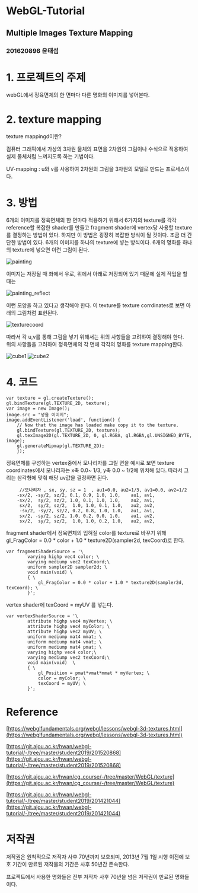 # WebGL-Tutorial
## Multiple Images Texture Mapping
### 201620896 윤태섭
# 1. 프로젝트의 주제
webGL에서 정육면체의 한 면마다 다른 명화의 이미지를 넣어본다.

# 2. texture mapping
texture mappingd이란?

컴퓨터 그래픽에서 가상의 3차원 물체의 표면을 2차원의 그림이나 수식으로 적용하여 실제 물체처럼 느껴지도록 하는 기법이다.

UV-mapping : u와 v를 사용하여 2차원의 그림을 3차원의 모델로 만드는 프로세스이다.


# 3. 방법
6개의 이미지를 정육면체의 한 면마다 적용하기 위해서 6가지의 texture를 각각 reference할 복잡한 shader를 만들고 fragment shader에 vertex당 사용할 texture를 결정하는 방법이 있다.
하지만 이 방법은 굉장히 복잡한 방식이 될 것이다. 조금 더 간단한 방법이 있다.
6개의 이미지를 하나의 texture에 넣는 방식이다. 6개의 명화를 하나의 texture에 넣으면 이런 그림이 된다.

![painting](/uploads/dea127c2d8d4ad11b966785ffe5f2e01/painting.png)

이미지는 저장될 때 좌에서 우로, 위에서 아래로 저장되어 있기 때문에 실제 작업을 할 때는 

![painting_reflect](/uploads/047d625d79d1aac385145ec8652917b3/painting_reflect.png)

이런 모양을 하고 있다고 생각해야 한다. 
이 texture를 texture corrdinates로 보면 아래의 그림처럼 표현된다.

![texturecoord](/uploads/f8c46bd21a9846a2fff46dec0b624dcb/texturecoord.PNG)

따라서 각 u,v를 통해 그림을 넣기 위해서는 위의 사항들을 고려햐여 결정해야 한다.  
위의 사항들을 고려하여 정육면체의 각 면에 각각의 명화를 texture mapping한다.

![cube1](/uploads/dab3f0276736be3f5a8ea3e4bd5e5543/cube1.PNG)  ![cube2](/uploads/72fab0216b7589bad520e3c9f9848196/cube2.PNG)


# 4. 코드


    var texture = gl.createTexture();
	gl.bindTexture(gl.TEXTURE_2D, texture);
    var image = new Image();
    image.src = "넣을 이미지";
    image.addEventListener('load', function() {
		// Now that the image has loaded make copy it to the texture.
		gl.bindTexture(gl.TEXTURE_2D, texture);
		gl.texImage2D(gl.TEXTURE_2D, 0, gl.RGBA, gl.RGBA,gl.UNSIGNED_BYTE, image);
		gl.generateMipmap(gl.TEXTURE_2D);
        });
        
정육면체를 구성하는 vertex중에서 모나리자를 그릴 면을 예시로 보면 texture coordinates에서 모나리자는 x축 0.0~ 1/3, y축 0.0 ~ 1/2에 위치해 있다. 따라서 그리는 삼각형에 맞춰
해당 uv값을 결정하면 된다. 

         //모나리자 , sx, sy, sz = 1  , au1=0.0, au2=1/3, av1=0.0, av2=1/2 
        -sx/2, -sy/2, sz/2, 0.1, 0.9, 1.0, 1.0,    au1, av1,
        -sx/2,  sy/2, sz/2, 1.0, 0.1, 1.0, 1.0,    au2, av1,
         sx/2,  sy/2, sz/2,  1.0, 1.0, 0.1, 1.0,   au2, av2, 
         -sx/2, -sy/2, sz/2, 0.2, 0.8, 1.0, 1.0,   au1, av1, 
         sx/2, -sy/2, sz/2, 1.0, 0.2, 0.0, 1.0,    au1, av2,
         sx/2,  sy/2, sz/2,  1.0, 1.0, 0.2, 1.0,   au2, av2, 
    
fragment shader에서 정육면체의 입혀질 color를 texture로 바꾸기 위해 gl_FragColor = 0.0 * color + 1.0 * texture2D(sampler2d, texCoord)로 한다. 

    var fragmentShaderSource = '\
            varying highp vec4 color; \
            varying mediump vec2 texCoord;\
            uniform sampler2D sampler2d; \
			void main(void) \
			{ \
                gl_FragColor = 0.0 * color + 1.0 * texture2D(sampler2d, texCoord); \
			}';
        
vertex shader에 texCoord = myUV 를 넣는다. 

    var vertexShaderSource = '\
			attribute highp vec4 myVertex; \
            attribute highp vec4 myColor; \
            attribute highp vec2 myUV; \
			uniform mediump mat4 mmat; \
			uniform mediump mat4 vmat; \
			uniform mediump mat4 pmat; \
            varying highp vec4 color;\
            varying mediump vec2 texCoord;\
			void main(void)  \
			{ \
                gl_Position = pmat*vmat*mmat * myVertex; \
                color = myColor; \
                texCoord = myUV; \
			}';
			
			
# Reference
[https://webglfundamentals.org/webgl/lessons/webgl-3d-textures.html](https://webglfundamentals.org/webgl/lessons/webgl-3d-textures.html)

[https://git.ajou.ac.kr/hwan/webgl-tutorial/-/tree/master/student2019/201520868](https://git.ajou.ac.kr/hwan/webgl-tutorial/-/tree/master/student2019/201520868)

[https://git.ajou.ac.kr/hwan/cg_course/-/tree/master/WebGL/texture](https://git.ajou.ac.kr/hwan/cg_course/-/tree/master/WebGL/texture)

[https://git.ajou.ac.kr/hwan/webgl-tutorial/-/tree/master/student2019/201421044](https://git.ajou.ac.kr/hwan/webgl-tutorial/-/tree/master/student2019/201421044)
# 저작권
저작권은 원칙적으로 저작자 사후 70년까지 보호되며, 2013년 7월 1일 시행 이전에 보호 기간이 만료된 저작물의 기간은 사후 50년간 존속한다. 

프로젝트에서 사용한 명화들은 전부 저작자 사후 70년을 넘은 저작권이 만료된 명화들이다. 


